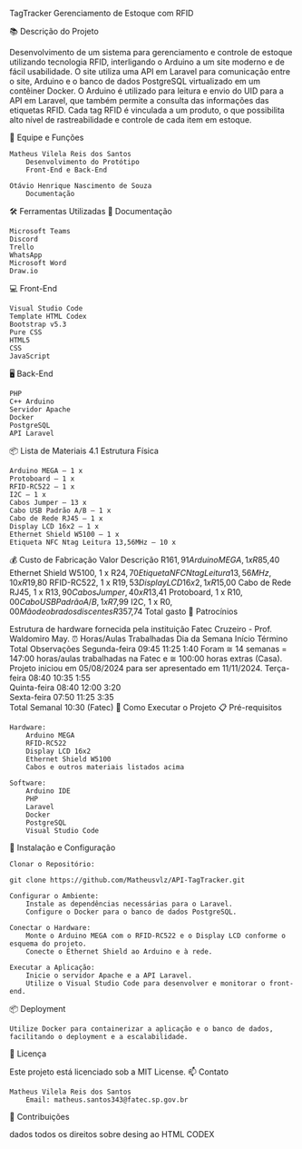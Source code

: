 TagTracker Gerenciamento de Estoque com RFID

📚 Descrição do Projeto

Desenvolvimento de um sistema para gerenciamento e controle de estoque utilizando tecnologia RFID, interligando o Arduino a um site moderno e de fácil usabilidade. O site utiliza uma API em Laravel para comunicação entre o site, Arduino e o banco de dados PostgreSQL virtualizado em um contêiner Docker. O Arduino é utilizado para leitura e envio do UID para a API em Laravel, que também permite a consulta das informações das etiquetas RFID. Cada tag RFID é vinculada a um produto, o que possibilita alto nível de rastreabilidade e controle de cada item em estoque.

👥 Equipe e Funções

    Matheus Vilela Reis dos Santos
        Desenvolvimento do Protótipo
        Front-End e Back-End

    Otávio Henrique Nascimento de Souza
        Documentação

🛠️ Ferramentas Utilizadas
📄 Documentação

    Microsoft Teams
    Discord
    Trello
    WhatsApp
    Microsoft Word
    Draw.io

💻 Front-End

    Visual Studio Code
    Template HTML Codex
    Bootstrap v5.3
    Pure CSS
    HTML5
    CSS
    JavaScript

🖥️ Back-End

    PHP
    C++ Arduino
    Servidor Apache
    Docker
    PostgreSQL
    API Laravel

📦 Lista de Materiais
4.1 Estrutura Física

    Arduino MEGA – 1 x
    Protoboard – 1 x
    RFID-RC522 – 1 x
    I2C – 1 x
    Cabos Jumper – 13 x
    Cabo USB Padrão A/B – 1 x
    Cabo de Rede RJ45 – 1 x
    Display LCD 16x2 – 1 x
    Ethernet Shield W5100 – 1 x
    Etiqueta NFC Ntag Leitura 13,56MHz – 10 x

💰 Custo de Fabricação
Valor	Descrição
R$161,91	Arduino MEGA, 1 x
R$85,40	Ethernet Shield W5100, 1 x
R$24,70	Etiqueta NFC Ntag Leitura 13,56MHz, 10x
R$19,80	RFID-RC522, 1 x
R$19,53	Display LCD 16x2, 1 x
R$15,00	Cabo de Rede RJ45, 1 x
R$13,90	Cabos Jumper, 40 x
R$13,41	Protoboard, 1 x
R$10,00	Cabo USB Padrão A/B, 1 x
R$7,99	I2C, 1 x
R$0,00	Mão de obra dos discentes
R$357,74	Total gasto
🤝 Patrocínios

Estrutura de hardware fornecida pela instituição Fatec Cruzeiro - Prof. Waldomiro May.
⏰ Horas/Aulas Trabalhadas
Dia da Semana	Início	Término	Total	Observações
Segunda-feira	09:45	11:25	1:40	Foram ≅ 14 semanas = 147:00 horas/aulas trabalhadas na Fatec e ≅ 100:00 horas extras (Casa). Projeto iniciou em 05/08/2024 para ser apresentado em 11/11/2024.
Terça-feira	08:40	10:35	1:55	
Quinta-feira	08:40	12:00	3:20	
Sexta-feira	07:50	11:25	3:35	
Total Semanal			10:30	(Fatec)
🚀 Como Executar o Projeto
📋 Pré-requisitos

    Hardware:
        Arduino MEGA
        RFID-RC522
        Display LCD 16x2
        Ethernet Shield W5100
        Cabos e outros materiais listados acima

    Software:
        Arduino IDE
        PHP
        Laravel
        Docker
        PostgreSQL
        Visual Studio Code

🔧 Instalação e Configuração

    Clonar o Repositório:

    git clone https://github.com/Matheusvlz/API-TagTracker.git

    Configurar o Ambiente:
        Instale as dependências necessárias para o Laravel.
        Configure o Docker para o banco de dados PostgreSQL.

    Conectar o Hardware:
        Monte o Arduino MEGA com o RFID-RC522 e o Display LCD conforme o esquema do projeto.
        Conecte o Ethernet Shield ao Arduino e à rede.

    Executar a Aplicação:
        Inicie o servidor Apache e a API Laravel.
        Utilize o Visual Studio Code para desenvolver e monitorar o front-end.

📦 Deployment

    Utilize Docker para containerizar a aplicação e o banco de dados, facilitando o deployment e a escalabilidade.

📄 Licença

Este projeto está licenciado sob a MIT License.
📫 Contato

    Matheus Vilela Reis dos Santos
        Email: matheus.santos343@fatec.sp.gov.br


📝 Contribuições

dados todos os direitos sobre desing ao HTML CODEX

